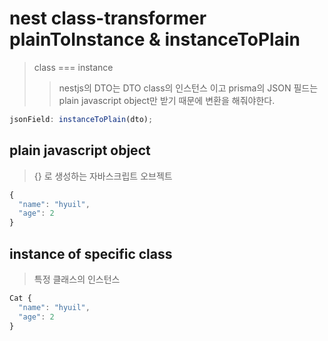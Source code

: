 # nest class-transformer plainToInstance & instanceToPlain

> class === instance
>
> > nestjs의 DTO는 DTO class의 인스턴스 이고 prisma의 JSON 필드는 plain javascript object만 받기 때문에 변환을 해줘야한다.

```js
jsonField: instanceToPlain(dto);
```

## plain javascript object

> {} 로 생성하는 자바스크립트 오브젝트

```js
{
  "name": "hyuil",
  "age": 2
}
```

## instance of specific class

> 특정 클래스의 인스턴스

```js
Cat {
  "name": "hyuil",
  "age": 2
}
```
